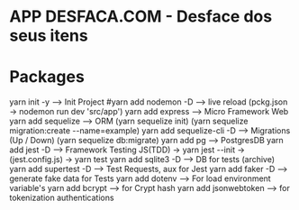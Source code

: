 # APP DESFACA.COM - Desface dos seus itens

# Packages
yarn init -y              --> Init Project
#yarn add nodemon -D       --> live reload (pckg.json -> nodemon run dev 'src/app')
yarn add express          --> Micro Framework Web
yarn add sequelize        --> ORM (yarn sequelize init) (yarn sequelize migration:create --name=example)
yarn add sequelize-cli -D --> Migrations (Up / Down) (yarn sequelize db:migrate)
yarn add pg               --> PostgresDB
yarn add jest -D          --> Framework Testing JS(TDD) -> yarn jest --init -> (jest.config.js) -> yarn test
yarn add sqlite3 -D       --> DB for tests (archive)
yarn add supertest -D     --> Test Requests, aux for Jest
yarn add faker -D         --> generate fake data for Tests
yarn add dotenv           --> For load environment variable's 
yarn add bcrypt           --> for Crypt hash
yarn add jsonwebtoken     --> for tokenization authentications












